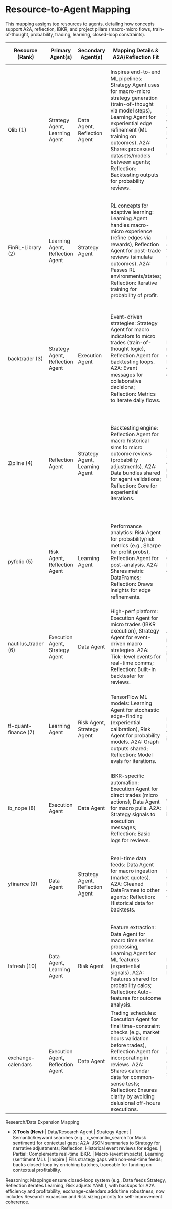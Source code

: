 # Resource-to-Agent Mapping

This mapping assigns top resources to agents, detailing how concepts support A2A, reflection, IBKR, and project pillars (macro-micro flows, train-of-thought, probability, trading, learning, closed-loop constraints).

| Resource (Rank) | Primary Agent(s) | Secondary Agent(s) | Mapping Details & A2A/Reflection Fit | IBKR Integration Notes | Reasoning (Backup for Funding) |
|-----------------|------------------|--------------------|------------------------------|-------------------------|---------------------------------|
| Qlib (1) | Strategy Agent, Learning Agent | Data Agent, Reflection Agent | Inspires end-to-end ML pipelines: Strategy Agent uses for macro-micro strategy generation (train-of-thought via model steps), Learning Agent for experiential edge refinement (ML training on outcomes). A2A: Shares processed datasets/models between agents; Reflection: Backtesting outputs for probability reviews. | Partial: Simulates executions, adaptable for IBKR data feeds in Execution Agent. | Holistic fit for AI-driven system; enables A2A chaining (Data → Strategy → Reflection → Learning), backing profitability through ML-optimized probabilities and traceable experiential loops—scalable for funded expansions. |
| FinRL-Library (2) | Learning Agent, Reflection Agent | Strategy Agent | RL concepts for adaptive learning: Learning Agent handles macro-micro experience (refine edges via rewards), Reflection Agent for post-trade reviews (simulate outcomes). A2A: Passes RL environments/states; Reflection: Iterative training for probability of profit. | Partial: RL sims bridge to real IBKR trades in Execution. | RL emphasis supports your experiential ML idea; structures reflection management for agent self-improvement, with A2A rewards providing auditable reasoning on edge-finding for funding. |
| backtrader (3) | Strategy Agent, Reflection Agent | Execution Agent | Event-driven strategies: Strategy Agent for macro indicators to micro trades (train-of-thought logic), Reflection Agent for backtesting loops. A2A: Event messages for collaborative decisions; Reflection: Metrics to iterate daily flows. | Partial: Live mode concepts for IBKR-compatible executions. | Robust for A2A events in complex systems; backs organizational structure by enabling reflection on simulated experiences, tying to profitability via refined trade probabilities. |
| Zipline (4) | Reflection Agent | Strategy Agent, Learning Agent | Backtesting engine: Reflection Agent for macro historical sims to micro outcome reviews (probability adjustments). A2A: Data bundles shared for agent validations; Reflection: Core for experiential iterations. | Partial: Simulates orders, informs IBKR linkages. | Simulation focus enhances reflection management; provides backups for structural reasoning on learning edges, essential for funded audits of macro-micro accuracy. |
| pyfolio (5) | Risk Agent, Reflection Agent | Learning Agent | Performance analytics: Risk Agent for probability/risk metrics (e.g., Sharpe for profit probs), Reflection Agent for post-analysis. A2A: Shares metric DataFrames; Reflection: Draws insights for edge refinements. | Yes: Complements IBKR portfolio data. | Risk-centric for daily assessments; organizes A2A with quantifiable backups, supporting funding claims on robust probability-driven decisions. |
| nautilus_trader (6) | Execution Agent, Strategy Agent | Data Agent | High-perf platform: Execution Agent for micro trades (IBKR execution), Strategy Agent for event-driven macro strategies. A2A: Tick-level events for real-time comms; Reflection: Built-in backtester for reviews. | Yes: Direct broker support, including IBKR. | Performance for scalable A2A; maps to micro execution while backing macro flows, with traceable integration for funded reliability. |
| tf-quant-finance (7) | Learning Agent | Risk Agent, Strategy Agent | TensorFlow ML models: Learning Agent for stochastic edge-finding (experiential calibration), Risk Agent for probability models. A2A: Graph outputs shared; Reflection: Model evals for iterations. | Partial: Pricing sims for IBKR instruments. | ML depth for your learning focus; enables A2A with advanced trains-of-thought, providing structural backups for AI profitability. |
| ib_nope (8) | Execution Agent | Data Agent | IBKR-specific automation: Execution Agent for direct trades (micro actions), Data Agent for macro pulls. A2A: Strategy signals to execution messages; Reflection: Basic logs for reviews. | Yes: Native IBKR TWS integration. | Broker bridge essential for trading; organizes micro-level A2A with backups for seamless funding prototypes. |
| yfinance (9) | Data Agent | Strategy Agent, Reflection Agent | Real-time data feeds: Data Agent for macro ingestion (market quotes). A2A: Cleaned DataFrames to other agents; Reflection: Historical data for backtests. | Partial: Complements IBKR with external validation. | Data foundation for broad view; supports daily macro-micro flows with traceable A2A, enhancing reflection for edges. |
| tsfresh (10) | Data Agent, Learning Agent | Risk Agent | Feature extraction: Data Agent for macro time series processing, Learning Agent for ML features (experiential signals). A2A: Features shared for probability calcs; Reflection: Auto-features for outcome analysis. | No direct, but processes IBKR data. | Time series ML for edge discovery; backs agent organization by automating inputs, scalable for funded ML refinements. |
| exchange-calendars | Execution Agent, Reflection Agent | Data Agent | Trading schedules: Execution Agent for final time-constraint checks (e.g., market hours validation before trades), Reflection Agent for incorporating in reviews. A2A: Shares calendar data for common-sense tests; Reflection: Ensures clarity by avoiding delusional off-hours executions. | Partial: Validates sessions for IBKR submissions. | Time-focused for constraints; enhances final reflection step, providing backups for funded risk reduction through reality-based validations.

Research/Data Expansion Mapping
- **X Tools (New)** | Data/Research Agent | Strategy Agent | Semantic/keyword searches (e.g., x_semantic_search for Musk sentiment) for contextual gaps; A2A: JSON summaries to Strategy for narrative adjustments; Reflection: Historical event reviews for edges. | Partial: Complements real-time IBKR. | Macro (event impacts), Learning (sentiment ML). | Inspire | Fills strategy gaps with non-real-time feeds; backs closed-loop by enriching batches, traceable for funding on contextual profitability.

Reasoning: Mappings ensure closed-loop system (e.g., Data feeds Strategy, Reflection iterates Learning, Risk adjusts YAML), with backups for A2A efficiency and profitability; exchange-calendars adds time robustness; now includes Research expansion and Risk sizing priority for self-improvement coherence.
